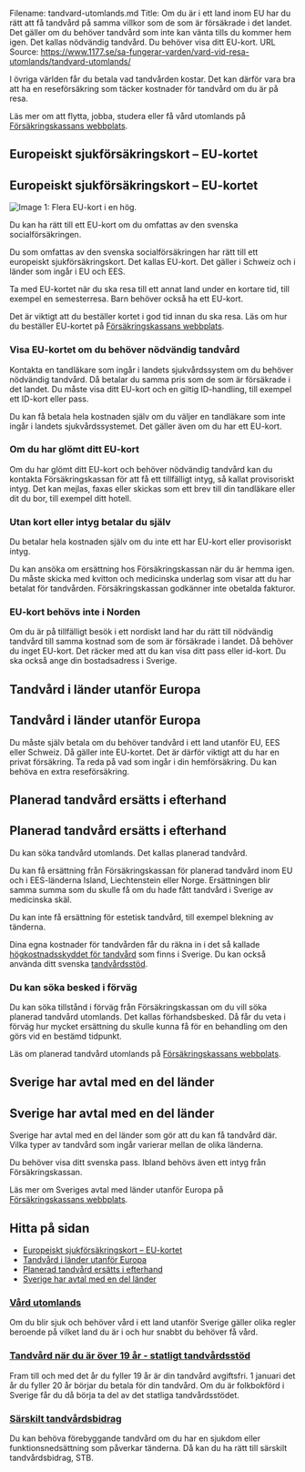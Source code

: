 Filename: tandvard-utomlands.md
Title: Om du är i ett land inom EU har du rätt att få tandvård på samma villkor som de som är försäkrade i det landet. Det gäller om du behöver tandvård som inte kan vänta tills du kommer hem igen. Det kallas nödvändig tandvård. Du behöver visa ditt EU-kort.
URL Source: https://www.1177.se/sa-fungerar-varden/vard-vid-resa-utomlands/tandvard-utomlands/

I övriga världen får du betala vad tandvården kostar. Det kan därför vara bra att ha en reseförsäkring som täcker kostnader för tandvård om du är på resa.

Läs mer om att flytta, jobba, studera eller få vård utomlands på [Försäkringskassans webbplats](https://www.1177.se/lankbiblioteket/nationella-lankar/f/forsakringskassan---behallare/forsakringskassan---flytta-jobba-studera-eller-fa-vard-utomlands/).

Europeiskt sjukförsäkringskort – EU-kortet
------------------------------------------

Europeiskt sjukförsäkringskort – EU-kortet
------------------------------------------

![Image 1: Flera EU-kort i en hög. ](https://www.1177.se/globalassets/1177/nationell/media/fotografier/halsa/reserad-och-vaccinationer/eu-kort.jpg?saved=2021-05-27+02:24&preset=low-res)

Du kan ha rätt till ett EU-kort om du omfattas av den svenska socialförsäkringen.

Du som omfattas av den svenska socialförsäkringen har rätt till ett europeiskt sjukförsäkringskort. Det kallas EU-kort. Det gäller i Schweiz och i länder som ingår i EU och EES.

Ta med EU-kortet när du ska resa till ett annat land under en kortare tid, till exempel en semesterresa. Barn behöver också ha ett EU-kort.

Det är viktigt att du beställer kortet i god tid innan du ska resa. Läs om hur du beställer EU-kortet på [Försäkringskassans webbplats](https://www.1177.se/lankbiblioteket/nationella-lankar/f/forsakringskassan---behallare/forsakringskassan---eu-kort-och-vard-utomlands/).

### Visa EU-kortet om du behöver nödvändig tandvård

Kontakta en tandläkare som ingår i landets sjukvårdssystem om du behöver nödvändig tandvård. Då betalar du samma pris som de som är försäkrade i det landet. Du måste visa ditt EU-kort och en giltig ID-handling, till exempel ett ID-kort eller pass.

Du kan få betala hela kostnaden själv om du väljer en tandläkare som inte ingår i landets sjukvårdssystemet. Det gäller även om du har ett EU-kort.

### Om du har glömt ditt EU-kort

Om du har glömt ditt EU-kort och behöver nödvändig tandvård kan du kontakta Försäkringskassan för att få ett tillfälligt intyg, så kallat provisoriskt intyg. Det kan mejlas, faxas eller skickas som ett brev till din tandläkare eller dit du bor, till exempel ditt hotell.

### Utan kort eller intyg betalar du själv

Du betalar hela kostnaden själv om du inte ett har EU-kort eller provisoriskt intyg.

Du kan ansöka om ersättning hos Försäkringskassan när du är hemma igen. Du måste skicka med kvitton och medicinska underlag som visar att du har betalat för tandvården. Försäkringskassan godkänner inte obetalda fakturor.

### EU-kort behövs inte i Norden

Om du är på tillfälligt besök i ett nordiskt land har du rätt till nödvändig tandvård till samma kostnad som de som är försäkrade i landet. Då behöver du inget EU-kort. Det räcker med att du kan visa ditt pass eller id-kort. Du ska också ange din bostadsadress i Sverige.

Tandvård i länder utanför Europa
--------------------------------

Tandvård i länder utanför Europa
--------------------------------

Du måste själv betala om du behöver tandvård i ett land utanför EU, EES eller Schweiz. Då gäller inte EU-kortet. Det är därför viktigt att du har en privat försäkring. Ta reda på vad som ingår i din hemförsäkring. Du kan behöva en extra reseförsäkring.

Planerad tandvård ersätts i efterhand
-------------------------------------

Planerad tandvård ersätts i efterhand
-------------------------------------

Du kan söka tandvård utomlands. Det kallas planerad tandvård.

Du kan få ersättning från Försäkringskassan för planerad tandvård inom EU och i EES-länderna Island, Liechtenstein eller Norge. Ersättningen blir samma summa som du skulle få om du hade fått tandvård i Sverige av medicinska skäl.

Du kan inte få ersättning för estetisk tandvård, till exempel blekning av tänderna.

Dina egna kostnader för tandvården får du räkna in i det så kallade [högkostnadsskyddet för tandvård](https://www.1177.se/sa-fungerar-varden/kostnader-och-ersattningar/kostnader-och-ersattningar-inom-tandvard/tandvard-nar-du-ar-over-19-ar---statligt-tandvardsstod/#section-59111) som finns i Sverige. Du kan också använda ditt svenska [tandvårdsstöd](https://www.1177.se/sa-fungerar-varden/kostnader-och-ersattningar/kostnader-och-ersattningar-inom-tandvard/tandvard-nar-du-ar-over-19-ar---statligt-tandvardsstod/#section-136038).

### Du kan söka besked i förväg

Du kan söka tillstånd i förväg från Försäkringskassan om du vill söka planerad tandvård utomlands. Det kallas förhandsbesked. Då får du veta i förväg hur mycket ersättning du skulle kunna få för en behandling om den görs vid en bestämd tidpunkt.

Läs om planerad tandvård utomlands på [Försäkringskassans webbplats](https://www.1177.se/lankbiblioteket/nationella-lankar/f/forsakringskassan---behallare/forsakringskassan---tandvard-utomlands-planerad/).

Sverige har avtal med en del länder
-----------------------------------

Sverige har avtal med en del länder
-----------------------------------

Sverige har avtal med en del länder som gör att du kan få tandvård där. Vilka typer av tandvård som ingår varierar mellan de olika länderna.

Du behöver visa ditt svenska pass. Ibland behövs även ett intyg från Försäkringskassan.

Läs mer om Sveriges avtal med länder utanför Europa på [Försäkringskassans webbplats](https://www.1177.se/lankbiblioteket/nationella-lankar/f/forsakringskassan---behallare/forsakringskassan---eu-kort-och-vard-utomlands/).

Hitta på sidan
--------------

*   [Europeiskt sjukförsäkringskort – EU-kortet](https://www.1177.se/sa-fungerar-varden/vard-vid-resa-utomlands/tandvard-utomlands/#section-18359)
*   [Tandvård i länder utanför Europa](https://www.1177.se/sa-fungerar-varden/vard-vid-resa-utomlands/tandvard-utomlands/#section-210776)
*   [Planerad tandvård ersätts i efterhand](https://www.1177.se/sa-fungerar-varden/vard-vid-resa-utomlands/tandvard-utomlands/#section-210777)
*   [Sverige har avtal med en del länder](https://www.1177.se/sa-fungerar-varden/vard-vid-resa-utomlands/tandvard-utomlands/#section-210778)

### [Vård utomlands](https://www.1177.se/sa-fungerar-varden/vard-vid-resa-utomlands/vard-utomlands/)

Om du blir sjuk och behöver vård i ett land utanför Sverige gäller olika regler beroende på vilket land du är i och hur snabbt du behöver få vård.

### [Tandvård när du är över 19 år - statligt tandvårdsstöd](https://www.1177.se/sa-fungerar-varden/kostnader-och-ersattningar/kostnader-och-ersattningar-inom-tandvard/tandvard-nar-du-ar-over-19-ar---statligt-tandvardsstod/)

Fram till och med det år du fyller 19 år är din tandvård avgiftsfri. 1 januari det år du fyller 20 år börjar du betala för din tandvård. Om du är folkbokförd i Sverige får du då börja ta del av det statliga tandvårdsstödet.

### [Särskilt tandvårdsbidrag](https://www.1177.se/sa-fungerar-varden/kostnader-och-ersattningar/kostnader-och-ersattningar-inom-tandvard/sarskilt-tandvardsbidrag/)

Du kan behöva förebyggande tandvård om du har en sjukdom eller funktionsnedsättning som påverkar tänderna. Då kan du ha rätt till särskilt tandvårdsbidrag, STB.